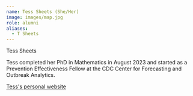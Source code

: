 ```yaml
---
name: Tess Sheets (She/Her)
image: images/map.jpg
role: alumni
aliases:
  - T Sheets
---
```


Tess Sheets

Tess completed her PhD in Mathematics in August 2023 and started as a Prevention Effectiveness Fellow at the CDC Center for Forecasting and Outbreak Analytics.

[Tess's personal website](https://www.math.utah.edu/~sheets/)
